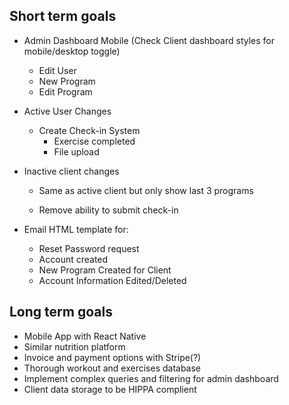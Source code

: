 ## Short term goals

-   Admin Dashboard Mobile (Check Client dashboard styles for mobile/desktop toggle)

    -   Edit User
    -   New Program
    -   Edit Program

-   Active User Changes

    -   Create Check-in System
        -   Exercise completed
        -   File upload

-   Inactive client changes

    -   Same as active client but only show last 3 programs

    -   Remove ability to submit check-in

-   Email HTML template for:
    -   Reset Password request
    -   Account created
    -   New Program Created for Client
    -   Account Information Edited/Deleted

## Long term goals

-   Mobile App with React Native
-   Similar nutrition platform
-   Invoice and payment options with Stripe(?)
-   Thorough workout and exercises database
-   Implement complex queries and filtering for admin dashboard
-   Client data storage to be HIPPA complient

